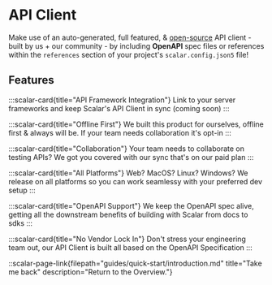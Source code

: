 # API Client

Make use of an auto-generated, full featured,
& [open-source](https://github.com/scalar/scalar) API client - built by us + our community - by including
**OpenAPI** spec files or references within the `references` section of your
project's `scalar.config.json5` file!

## Features

<scalar-row>

:::scalar-card{title="API Framework Integration"}
Link to your server frameworks and keep Scalar's API Client in sync
(coming soon)
:::

:::scalar-card{title="Offline First"}
We built this product for ourselves, offline first & always will be. If your team needs collaboration it's opt-in
:::

:::scalar-card{title="Collaboration"}
Your team needs to collaborate on testing APIs? We got you covered with our sync that's on our paid plan
:::
</scalar-row>

<scalar-row>

:::scalar-card{title="All Platforms"}
Web? MacOS? Linux? Windows? We release on all platforms so you can work seamlessy with your preferred dev setup
:::

:::scalar-card{title="OpenAPI Support"}
We keep the OpenAPI spec alive, getting all the downstream benefits of building with Scalar from docs to sdks
:::

:::scalar-card{title="No Vendor Lock In"}
Don't stress your engineering team out, our API Client is built all based on the OpenAPI Specification
:::
</scalar-row>


::scalar-page-link{filepath="guides/quick-start/introduction.md" title="Take me back" description="Return to the Overview."}
